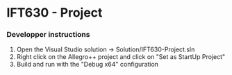 # IFT630 - Project

### Developper instructions
1. Open the Visual Studio solution -> Solution/IFT630-Project.sln
2. Right click on the Allegro++ project and click on "Set as StartUp Project"
3. Build and run with the "Debug x64" configuration